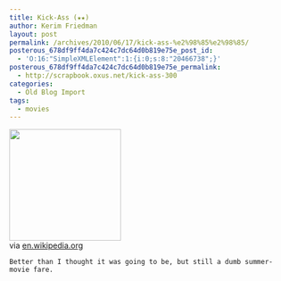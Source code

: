 ```yaml
---
title: Kick-Ass (★★)
author: Kerim Friedman
layout: post
permalink: /archives/2010/06/17/kick-ass-%e2%98%85%e2%98%85/
posterous_678df9ff4da7c424c7dc64d0b819e75e_post_id:
  - 'O:16:"SimpleXMLElement":1:{i:0;s:8:"20466738";}'
posterous_678df9ff4da7c424c7dc64d0b819e75e_permalink:
  - http://scrapbook.oxus.net/kick-ass-300
categories:
  - Old Blog Import
tags:
  - movies
---
```

<div class="posterous_bookmarklet_entry">
  <img src="http://test.oxus.net/wp-content/uploads/2010/06/media_httpuploadwikim_IBhiz.jpg.scaled500.jpg" width="200" height="200" /> 
  
  <div class="posterous_quote_citation">
    via <a href="http://en.wikipedia.org/wiki/Kick-Ass_(film)" onclick="_gaq.push(['_trackEvent', 'outbound-article', 'http://en.wikipedia.org/wiki/Kick-Ass_(film)', 'en.wikipedia.org']);" >en.wikipedia.org</a>
  
  
  
    Better than I thought it was going to be, but still a dumb summer-movie fare.
  


